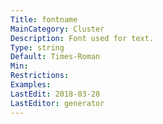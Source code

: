 ```yaml
---
Title: fontname
MainCategory: Cluster
Description: Font used for text.
Type: string
Default: Times-Roman
Min: 
Restrictions: 
Examples: 
LastEdit: 2018-03-28
LastEditor: generator
---
```



